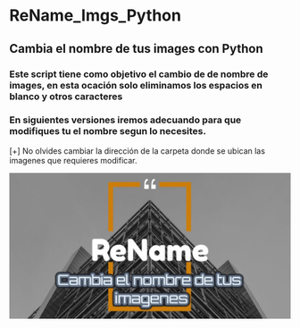 # ReName_Imgs_Python
## Cambia el nombre de tus images con Python

### Este script tiene como objetivo el cambio de de nombre de images, en esta ocación solo eliminamos los espacios en blanco y otros caracteres
### En siguientes versiones iremos adecuando para que modifiques tu el nombre segun lo necesites.

[+] No olvides cambiar la dirección de la carpeta donde se ubican las imagenes que requieres modificar.

![alt text](rename.jpeg)
